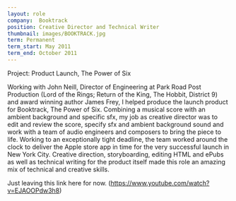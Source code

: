 ```yaml
---
layout: role
company:  Booktrack
position: Creative Director and Technical Writer
thumbnail: images/BOOKTRACK.jpg
term: Permanent
term_start: May 2011
term_end: October 2011
---
```


Project: Product Launch, The Power of Six


Working with John Neill, Director of Engineering at Park Road Post Production (Lord of the Rings; Return of the King, The Hobbit, District 9) and award winning author James Frey, I helped produce the launch product for Booktrack, The Power of Six.
Combining a musical score with an ambient background and specific sfx, my job as creative director was to edit and review the score, specify sfx and ambient background sound and work with a team of audio engineers and composers to bring the piece to life.
Working to an exceptionally tight deadline, the team worked around the clock to deliver the Apple store app in time for the very successful launch in New York City. Creative direction, storyboarding, editing HTML and ePubs as well as technical writing for the product itself made this role an amazing mix of technical and creative skills.

Just leaving this link here for now. (https://www.youtube.com/watch?v=EJAOOPdw3h8)
